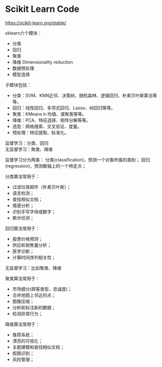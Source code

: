 # Scikit Learn Code

https://scikit-learn.org/stable/

sklearn六个模块：
* 分类
* 回归
* 聚类
* 降维 Dimensionality reduction
* 数据预处理
* 模型选择

子模块包括：
* 分类：SVM、KNN近邻、决策树、随机森林、逻辑回归、朴素贝叶斯算法等等。
* 回归：线性回归、多项式回归、Lasso、岭回归等等。
* 聚类：KMeans k-均值、谱聚类等等。
* 降维：PCA、特征选择、矩阵分解等等。
* 选型：网格搜索、交叉验证、度量。
* 预处理：特征提取、标准化。

监督学习：分类、回归  
无监督学习：聚类、降维

监督学习分为两类：
分类(classification)，预测一个对象所属的类别； 
回归(regression)，预测数轴上的一个特定点；

分类算法常用于： 
* 过滤垃圾邮件（朴素贝叶斯）； 
* 语言检测； 
* 查找相似文档； 
* 情感分析；
* 识别手写字母或数字；
* 欺诈侦测；

回归算法常用于： 
* 股票价格预测； 
* 供应和销售量分析； 
* 医学诊断；
* 计算时间序列相关性；


无监督学习：比如聚类、降维

聚类算法常用于： 
* 市场细分(顾客类型，忠诚度)；
* 合并地图上邻近的点；
* 图像压缩； 
* 分析和标注新的数据； 
* 检测异常行为；

降维算法常用于：　 
* 推荐系统； 
* 漂亮的可视化； 
* 主题建模和查找相似文档； 
* 假图识别； 
* 风险管理；